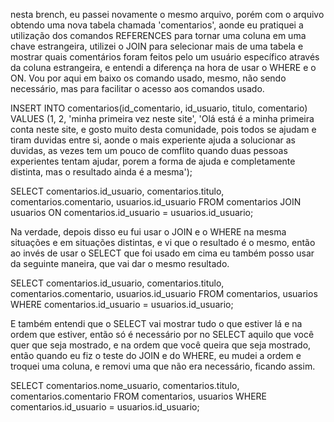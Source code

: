 nesta brench, eu passei novamente o mesmo arquivo, porém com o arquivo obtendo uma nova tabela chamada 'comentarios', aonde eu pratiquei a utilização dos comandos REFERENCES para tornar uma coluna em uma chave estrangeira, utilizei o JOIN para selecionar mais de uma tabela e mostrar quais comentários foram feitos pelo um usuário específico através da coluna estrangeira, e entendi a diferença na hora de usar o WHERE e o ON. Vou por aqui em baixo os comando usado, mesmo, não sendo necessário, mas para facilitar o acesso aos comandos usado.

INSERT INTO comentarios(id_comentario, id_usuario, titulo, comentario)
VALUES (1, 2, 'minha primeira vez neste site', 'Olá está é a minha primeira conta neste site, e gosto muito desta comunidade, pois todos se ajudam e tiram duvidas entre si, aonde o mais experiente ajuda a solucionar as duvidas, as vezes tem um pouco de comflito quando duas pessoas experientes tentam ajudar, porem a forma de ajuda e completamente distinta, mas o resultado ainda é a mesma');

SELECT comentarios.id_usuario, comentarios.titulo, comentarios.comentario, usuarios.id_usuario
FROM comentarios
JOIN usuarios ON comentarios.id_usuario = usuarios.id_usuario;

Na verdade, depois disso eu fui usar o JOIN e o WHERE na mesma situações e em situações distintas, e vi que o resultado é o mesmo, então ao invés de usar o SELECT que foi usado em cima eu também posso usar da seguinte maneira, que vai dar o mesmo resultado.

SELECT comentarios.id_usuario, comentarios.titulo, comentarios.comentario, usuarios.id_usuario
FROM comentarios, usuarios
WHERE comentarios.id_usuario = usuarios.id_usuario;

E também entendi que o SELECT vai mostrar tudo o que estiver lá e na ordem que estiver, então só é necessário por no SELECT aquilo que você quer que seja mostrado, e na ordem que você queira que seja mostrado, então quando eu fiz o teste do JOIN e do WHERE, eu mudei a ordem e troquei uma coluna, e removi uma que não era necessário, ficando assim.

SELECT comentarios.nome_usuario, comentarios.titulo, comentarios.comentario
FROM comentarios, usuarios
WHERE comentarios.id_usuario = usuarios.id_usuario;
